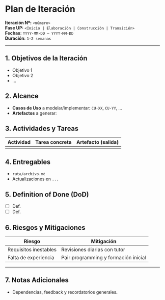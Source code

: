 # Plan de Iteración

**Iteración Nº:** `<número>`  
**Fase UP:** `<Inicio | Elaboración | Construcción | Transición>`  
**Fechas:** `YYYY‑MM‑DD – YYYY‑MM‑DD`  
**Duración:** `1–2 semanas`

---
## 1. Objetivos de la Iteración
- Objetivo 1
- Objetivo 2
- ...

## 2. Alcance
* **Casos de Uso** a modelar/implementar: `CU-XX`, `CU-YY`, …
* **Artefactos** a generar:

## 3. Actividades y Tareas 
| Actividad                 | Tarea concreta     | Artefacto (salida)      |
| ------------------------- | ------------------ | ----------------------- |
|                           |                    |                         |

## 4. Entregables
- `ruta/archivo.md` 
- Actualizaciones en `...`

## 5. Definition of Done (DoD)
- [ ] Def.
- [ ] Def.

## 6. Riesgos y Mitigaciones

| Riesgo                | Mitigación                           |
| --------------------- | ------------------------------------ |
| Requisitos inestables | Revisiones diarias con tutor         |
| Falta de experiencia  | Pair programming y formación inicial |

---

## 7. Notas Adicionales

* Dependencias, feedback y recordatorios generales.